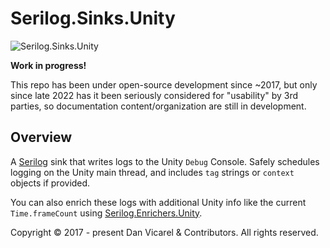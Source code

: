 # Serilog.Sinks.Unity

![Serilog.Sinks.Unity](../../docs-assets/serilog-sinks.png)

**Work in progress!**

This repo has been under open-source development since ~2017, but only since late 2022 has it been seriously considered for "usability" by 3rd parties,
so documentation content/organization are still in development.

## Overview

A [Serilog](https://serilog.net/) sink that writes logs to the Unity `Debug` Console.
Safely schedules logging on the Unity main thread, and includes `tag` strings or `context` objects if provided.

You can also enrich these logs with additional Unity info like the current `Time.frameCount`
using [Serilog.Enrichers.Unity](https://github.com/DerploidEntertainment/UnityUtil/blob/main/src/Serilog.Enrichers.Unity).

Copyright © 2017 - present Dan Vicarel & Contributors. All rights reserved.
